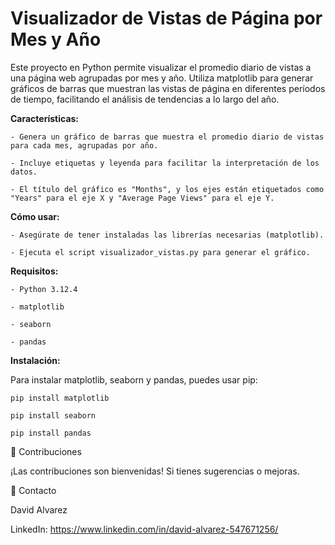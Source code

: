 # Visualizador de Vistas de Página por Mes y Año

Este proyecto en Python permite visualizar el promedio diario de vistas a una página web agrupadas por mes y año. Utiliza matplotlib para generar gráficos de barras que muestran las vistas de página en diferentes períodos de tiempo, facilitando el análisis de tendencias a lo largo del año.

**Características:**

    - Genera un gráfico de barras que muestra el promedio diario de vistas para cada mes, agrupadas por año.
    
    - Incluye etiquetas y leyenda para facilitar la interpretación de los datos.
    
    - El título del gráfico es "Months", y los ejes están etiquetados como "Years" para el eje X y "Average Page Views" para el eje Y.
    

**Cómo usar:**

    - Asegúrate de tener instaladas las librerías necesarias (matplotlib).
    
    - Ejecuta el script visualizador_vistas.py para generar el gráfico.
    

**Requisitos:**

    - Python 3.12.4
    
    - matplotlib
    
    - seaborn
    
    - pandas
    

**Instalación:**

Para instalar matplotlib, seaborn y pandas, puedes usar pip:

    pip install matplotlib
    
    pip install seaborn
    
    pip install pandas


🤝 Contribuciones

¡Las contribuciones son bienvenidas! Si tienes sugerencias o mejoras.

📧 Contacto

David Alvarez

LinkedIn: https://www.linkedin.com/in/david-alvarez-547671256/
